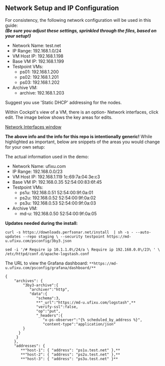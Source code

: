 ## Network Setup and IP Configuration

For consistency, the following network configuration will be used in this guide:  
**_(Be sure you adjust these settings, sprinkled through the files, based on your setup!)_**

- Network Name: test.net
- IP Range: 192.168.1.0/24
- VM Host IP: 192.168.1.198
- Base VM IP: 192.168.1.199
- Testpoint VMs:
	- ps01: 192.168.1.200
	- ps02: 192.168.1.201
	- ps03: 192.168.1.202
- Archive VM:
	- archive: 192.168.1.203
    
Suggest you use 'Static DHCP' addressing for the nodes. 

Within Cockpit's view of a VM, there is an option- Network interfaces, click edit.  The image below shows the key areas for edits.

[Network Interfaces window](Network-Edit.png)

**The above info and the info for this repo is intentionally generic!**  While highlighted as important, below are snippets of the areas you would change for your own setup:

The actual information used in the demo:
- Network Name: ufixu.com
- IP Range: 192.168.0.0/23
- VM Host IP: 192.168.1.119 1c:69:7a:04:3e:c3
- Base VM IP:  192.168.0.35 52:54:00:83:6f:45
- Testpoint VMs:
	- ps1u: 192.168.0.51 52:54:00:9f:0a:01
	- ps2u: 192.168.0.52 52:54:00:9f:0a:02
	- ps3u: 192.168.0.53 52:54:00:9f:0a:03
- Archive VM:
	- md-u: 192.168.0.50 52:54:00:9f:0a:05

**Updates needed during the install:**  

`curl -s https://downloads.perfsonar.net/install  | sh -s - --auto-updates --repo staging \
--security testpoint https://md-u.ufixu.com/psconfig/3by3.json`

`sed -i '/# Require ip 10.1.1.0\/24/a \ Require ip 192.168.0.0\/23\ ' \
/etc/httpd/conf.d/apache-logstash.conf`

The URL to view the Grafana dashboard:
``**https://md-u.ufixu.com/psconfig/grafana/dashboard/**``

````
{
    "archives": {
        "3by3-archive":{
           "archiver":"http",
           "data":{
              "schema":3,
              **"_url":"https://md-u.ufixu.com/logstash",**
              "verify-ssl":false,
              "op":"put",
              "_headers":{
                 "x-ps-observer":"{% scheduled_by_address %}",
                 "content-type":"application/json"
        }
      }
     }
    },
    "addresses": {
       **"host-1": { "address": "ps1u.test.net" },**
       **"host-2": { "address": "ps2u.test.net" },**
       **"host-3": { "address": "ps3u.test.net" }**
````